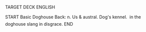 TARGET DECK
ENGLISH

START
Basic
Doghouse
Back: n. Us & austral. Dog's kennel.  in the doghouse slang in disgrace.
END
